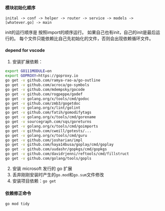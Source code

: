 #### 模块初始化顺序
`inital -> conf -> helper -> router -> service -> models -> [whatever.go] -> main`

init的运行顺序是 按照import的顺序运行。
如果自己也有init，自己的init是最后运行的。
每个文件只能依赖比自己先初始化的文件，否则会出现依赖循环文件。

#### depend for vscode
1. 安装扩展依赖：
```bash
export GO111MODULE=on
export GOPROXY=https://goproxy.io
go get -v github.com/ramya-rao-a/go-outline
go get -v github.com/acroca/go-symbols
go get -v github.com/mdempsky/gocode
go get -v github.com/rogpeppe/godef
go get -v golang.org/x/tools/cmd/godoc
go get -v github.com/zmb3/gogetdoc
go get -v golang.org/x/lint/golint
go get -v github.com/fatih/gomodifytags
go get -v golang.org/x/tools/cmd/gorename
go get -v sourcegraph.com/sqs/goreturns
go get -v golang.org/x/tools/cmd/goimports
go get -v github.com/cweill/gotests/...
go get -v golang.org/x/tools/cmd/guru
go get -v github.com/josharian/impl
go get -v github.com/haya14busa/goplay/cmd/goplay
go get -v github.com/uudashr/gopkgs/cmd/gopkgs
go get -v github.com/davidrjenni/reftools/cmd/fillstruct
go get -v github.com/golang/tools/gopls
```
2. 安装 microsoft 发行的 go 扩展
3. 丢弃刚刚安装时产生的`go.mod`和`go.sum`文件修改
4. 安装项目依赖：`go get`

#### 依赖修正命令
`go mod tidy`
